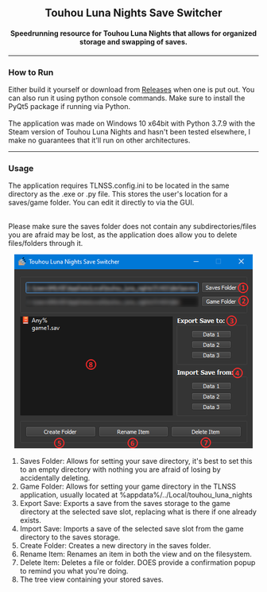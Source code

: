 <h2 align="center">
Touhou Luna Nights Save Switcher
</h2>

<h4 align="center">
Speedrunning resource for Touhou Luna Nights that allows for organized storage and swapping of saves.
</h4>

-----

<h3>How to Run</h3>

Either build it yourself or download from [Releases](https://github.com/milkietoast/TLNSS/releases) when one is put out. You can also run it using python console commands. Make sure to install the PyQt5 package if running via Python.
<br/><br/>
The application was made on Windows 10 x64bit with Python 3.7.9 with the Steam version of Touhou Luna Nights and hasn't been tested elsewhere, I make no guarantees that it'll run on other architectures.

---

<h3>Usage</h3>
The application requires TLNSS.config.ini to be located in the same directory as the .exe or .py file. This stores the user's location for a saves/game folder. You can edit it directly to via the GUI.
<br/><br/>

Please make sure the saves folder does not contain any subdirectories/files you are afraid may be lost, as the application does allow you to delete files/folders through it.

<p align="center">
  <img src="./images/example.png">
</p>

1. Saves Folder: Allows for setting your save directory, it's best to set this to an empty directory with nothing you are afraid of losing by accidentally deleting.
2. Game Folder: Allows for setting your game directory in the TLNSS application, usually located at %appdata%/../Local/touhou_luna_nights
3. Export Save: Exports a save from the saves storage to the game directory at the selected save slot, replacing what is there if one already exists.
4. Import Save: Imports a save of the selected save slot from the game directory to the saves storage.
5. Create Folder: Creates a new directory in the saves folder.
6. Rename Item: Renames an item in both the view and on the filesystem.
7. Delete Item: Deletes a file or folder. DOES provide a confirmation popup to remind you what you're doing.
8. The tree view containing your stored saves.
